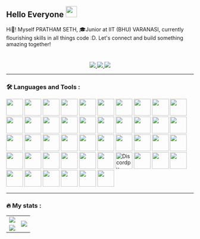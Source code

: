 <h2>
  Hello Everyone
  <img src="https://media.giphy.com/media/hvRJCLFzcasrR4ia7z/giphy.gif" width="30px"/>
</h2>
Hi👋! Myself PRATHAM SETH, 🎓Junior at IIT (BHU) VARANASI, currently flourishing skills in all things code :D.
Let's connect and build something amazing together!
<br>
<h1></h1>
<div id="header" align="center">
  <div id="badges">
  <a href="https://www.linkedin.com/in/pratham-seth-bb9bb5285/" target="_blank">
    <img src="https://img.shields.io/badge/LinkedIn-0077B5?style=for-the-badge&logo=linkedin&logoColor=white" target="_blank" />
  </a>
  <a href="mailto:sethpratham67@gmail.com">
    <img src="https://img.shields.io/badge/Gmail-c71610?style=for-the-badge&logo=gmail&logoColor=white" />
  </a>
  <a href="https://discord.gg/XHqMqJ65" target="_blank">
   <img src="https://img.shields.io/badge/Discord-7289da?style=for-the-badge&logo=discord&logoColor=white" target="_blank" />
  </a>
  </div>
  <img src="https://komarev.com/ghpvc/?username=prathamseth&style=flat-square&color=blue" alt="" align="center"/>
</div>

---

### :hammer_and_wrench: Languages and Tools :

<div>  
<img src="https://devicon-website.vercel.app/api/c/original.svg" height="45px" width="45px"/>
<img src="https://devicon-website.vercel.app/api/cplusplus/original.svg" height="45px" width="45px"/>
<img src="https://cdn.jsdelivr.net/gh/devicons/devicon@latest/icons/python/python-original.svg" height="45px" width="45px"/>
<img src="https://cdn.jsdelivr.net/gh/devicons/devicon@latest/icons/html5/html5-plain.svg" height="45px" width="45px"/>
<img src="https://cdn.jsdelivr.net/gh/devicons/devicon@latest/icons/css3/css3-plain.svg" height="45px" width="45px"/>
<img src="https://cdn.jsdelivr.net/gh/devicons/devicon@latest/icons/javascript/javascript-plain.svg" height="45px" width="45px"/>
<img src="https://cdn.jsdelivr.net/gh/devicons/devicon@latest/icons/typescript/typescript-plain.svg" height="45px" width="45px"/>
<img src="https://cdn.jsdelivr.net/gh/devicons/devicon@latest/icons/react/react-original.svg" height="45px" width="45px"/>
<img src="https://cdn.jsdelivr.net/gh/devicons/devicon@latest/icons/tailwindcss/tailwindcss-original.svg" height="45px" width="45px"/>
<img src="https://cdn.jsdelivr.net/gh/devicons/devicon@latest/icons/materialui/materialui-original.svg" height="45px" width="45px"/>     
<img src="https://devicon-website.vercel.app/api/threejs/original.svg?color=%23FFFFFF" height="45px" width="45px"/>
<img src="https://cdn.jsdelivr.net/gh/devicons/devicon@latest/icons/reactrouter/reactrouter-original.svg" height="45px" width="45px"/>
<img src="https://cdn.jsdelivr.net/gh/devicons/devicon@latest/icons/redux/redux-original.svg" height="45px" width="45px"/>
<img src="https://cdn.jsdelivr.net/gh/devicons/devicon@latest/icons/figma/figma-original.svg" height="45px" width="45px"/>
<img src="https://cdn.jsdelivr.net/gh/devicons/devicon@latest/icons/canva/canva-original.svg" height="45px" width="45px"/>
<img src="https://cdn.jsdelivr.net/gh/devicons/devicon@latest/icons/bootstrap/bootstrap-original.svg" height="45px" width="45px"/>
<img src="https://cdn.jsdelivr.net/gh/devicons/devicon@latest/icons/arduino/arduino-original-wordmark.svg" height="45px" width="45px"/>
<img src="https://cdn.jsdelivr.net/gh/devicons/devicon@latest/icons/raspberrypi/raspberrypi-original.svg" height="45px" width="45px"/>
<img src="https://cdn.jsdelivr.net/gh/devicons/devicon@latest/icons/astro/astro-original.svg" height="45px" width="45px"/>
<img src="https://cdn.jsdelivr.net/gh/devicons/devicon@latest/icons/appwrite/appwrite-original.svg" height="45px" width="45px" />
<img src="https://cdn.jsdelivr.net/gh/devicons/devicon@latest/icons/bun/bun-original.svg" height="45px" width="45px"/>
<img src="https://cdn.jsdelivr.net/gh/devicons/devicon@latest/icons/nodejs/nodejs-plain-wordmark.svg" height="45px" width="45px"/>
<img src="https://devicon-website.vercel.app/api/express/original.svg?color=%23CBCBCB" height="45px" width="45px"/>
<img src="https://cdn.jsdelivr.net/gh/devicons/devicon@latest/icons/postgresql/postgresql-original.svg" height="45px" width="45px"/>
<img src="https://cdn.jsdelivr.net/gh/devicons/devicon@latest/icons/redis/redis-original.svg" height="45px" width="45px"/>
<img src="https://cdn.jsdelivr.net/gh/devicons/devicon@latest/icons/mongodb/mongodb-original.svg" height="45px" width="45px"/>
<img src="https://cdn.jsdelivr.net/gh/devicons/devicon@latest/icons/mongoose/mongoose-original.svg" height="45px" width="45px"/>
<img src="https://cdn.jsdelivr.net/gh/devicons/devicon@latest/icons/go/go-original.svg" height="45px" width="45px"/>
<img src="https://cdn.jsdelivr.net/gh/devicons/devicon@latest/icons/docker/docker-original.svg" height="45px" width="45px"/>
<img src="https://cdn.jsdelivr.net/gh/devicons/devicon@latest/icons/harbor/harbor-original.svg" height="45px" width="45px"/>
<img src="https://cdn.jsdelivr.net/gh/devicons/devicon@latest/icons/kubernetes/kubernetes-original.svg" height="45px" width="45px"/>
<img src="https://cdn.jsdelivr.net/gh/devicons/devicon@latest/icons/yaml/yaml-original.svg" height="45px" width="45px"/>
<img src="https://cdn.jsdelivr.net/gh/devicons/devicon@latest/icons/vitejs/vitejs-original.svg" height="45px" width="45px"/>  
<img src="https://cdn.jsdelivr.net/gh/devicons/devicon@latest/icons/git/git-original.svg" height="45px" width="45px"/>
<img src="https://devicon-website.vercel.app/api/selenium/original.svg?color=%2365BD4F" height="45px" width="45px"/>
<img src="https://cdn.jsdelivr.net/gh/devicons/devicon@latest/icons/nextjs/nextjs-original.svg" height="45px" width="45px"/>
<img src="https://cdn3.emoji.gg/emojis/9355-discordpy.png" width="45px" height="45px" alt="Discordpy">
<img src="https://devicon-website.vercel.app/api/discordjs/plain.svg" height="45px" width="45px"/>
<img src="https://cdn.jsdelivr.net/gh/devicons/devicon@latest/icons/nodemon/nodemon-plain.svg" height="45px" width="45px"/>  
<img src="https://cdn.jsdelivr.net/gh/devicons/devicon@latest/icons/npm/npm-original-wordmark.svg" height="45px" width="45px"/>
<img src="https://cdn.jsdelivr.net/gh/devicons/devicon@latest/icons/linux/linux-original.svg" height="45px" width="45px"/>
<img src="https://cdn.jsdelivr.net/gh/devicons/devicon@latest/icons/postman/postman-plain.svg" height="45px" width="45px"/>
<img src="https://cdn.jsdelivr.net/gh/devicons/devicon@latest/icons/firebase/firebase-plain.svg" height="45px" width="45px"/>
<img src="https://cdn.jsdelivr.net/gh/devicons/devicon@latest/icons/bash/bash-original.svg" height="45px" width="45px"/>
<img src="https://cdn.jsdelivr.net/gh/devicons/devicon@latest/icons/vscode/vscode-original.svg" height="45px" width="45px"/>
<img src="https://cdn.jsdelivr.net/gh/devicons/devicon@latest/icons/ubuntu/ubuntu-original.svg" height="45px" width="45px"/>
</div>

---

### 🔥 My stats :

<div align="center">

  <table>
    <tr>
      <td>
        <img src="https://github-readme-stats.vercel.app/api?username=PrathamX595&count_private=true&show=prs_merged_percentage&show_icons=true&hide=stars&theme=github_dark&hide_border=true&rank_icon=github"/>
      </td>
      <td rowspan="2">
        <img src="https://github-readme-stats.vercel.app/api/top-langs/?username=PrathamX595&count_private=true&layout=donut&theme=github_dark&hide_border=true&langs_count=11"/>
      </td>
    </tr>
    <tr>
      <td>
        <img src="https://github-readme-streak-stats.herokuapp.com/?user=PrathamX595&count_private=true&theme=github_dark&hide_border=true"/>
      </td>
    </tr>
  </table>

</div>
